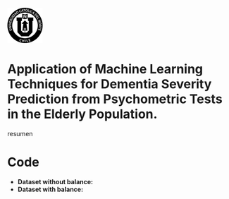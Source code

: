 ![Universidad Católica del Norte](images/60x60-ucn-negro.png "www.ucn.cl")

# Application of Machine Learning Techniques for Dementia Severity Prediction from Psychometric Tests in the Elderly Population.

resumen

# Code

* **Dataset without balance:**
* **Dataset with balance:**
